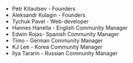 - Petr Kitautsev - Founders
- Aleksandr Kulagin - Founders
- Tychuk Pavel - Web-developer
- Hannes Hanella - English Community Manager
- Edwin Rojas- Spanish Community Manager
- Timo - German Community Manager
- KJ Lee - Korea Community Manager
- Ilya Tararin - Russian Community Manager
